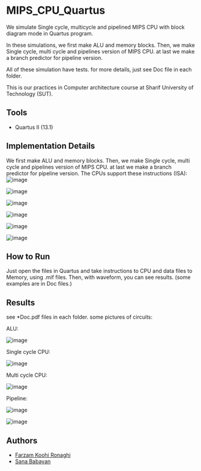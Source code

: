 # MIPS_CPU_Quartus
We simulate Single cycle, multicycle and pipelined MIPS CPU with block diagram mode in Quartus program.

In these simulations, we first make ALU and memory blocks. Then, we make Single cycle, multi cycle and pipelines version of MIPS CPU. at last we make a branch predictor for pipeline version.

All of these simulation have tests. for more details, just see Doc file in each folder.

This is our practices in Computer architecture course at Sharif University of Technology (SUT).

## Tools
- Quartus II (13.1)


## Implementation Details

We first make ALU and memory blocks. Then, we make Single cycle, multi cycle and pipelines version of MIPS CPU. at last we make a branch predictor for pipeline version.
The CPUs support these instructions (ISA):
![image](https://github.com/user-attachments/assets/09005ff1-b11d-40d3-b798-51ec070f3fbd)

![image](https://github.com/user-attachments/assets/474115a9-d805-41dd-b06e-09aad22916a7)

![image](https://github.com/user-attachments/assets/2cd3dc70-e7f4-4c30-892a-b952b6b56348)

![image](https://github.com/user-attachments/assets/2785305a-ae05-4277-aa7c-2b8e186e9c2b)

![image](https://github.com/user-attachments/assets/25974ce5-c453-4135-bccf-f14d93813385)

![image](https://github.com/user-attachments/assets/dbff4a5a-9bb0-48c2-ac1c-8fc94ef8029a)



## How to Run

Just open the files in Quartus and take instructions to CPU and data files to Memory, using .mif files.
Then, with waveform, you can see results. (some examples are in Doc files.)


## Results
see *Doc.pdf files in each folder. some pictures of circuits:

ALU:

![image](https://github.com/user-attachments/assets/41905fb2-2e9e-4dee-9b71-93025a5497c7)

Single cycle CPU:

![image](https://github.com/user-attachments/assets/7f4e1048-0e0a-47a2-b542-4050c9d82a64)

Multi cycle CPU:

![image](https://github.com/user-attachments/assets/35289e42-e06a-4ea7-bc7e-be1c641a0422)

Pipeline:

![image](https://github.com/user-attachments/assets/0bffaf43-01cc-4867-b18a-85282cdf2e51)

![image](https://github.com/user-attachments/assets/8f43e142-5dbc-4f23-82f7-5ef80951f04d)








## Authors
- [Farzam Koohi Ronaghi](https://github.com/FKR1383)
- [Sana Babayan](https://github.com/SanaBabayan)

